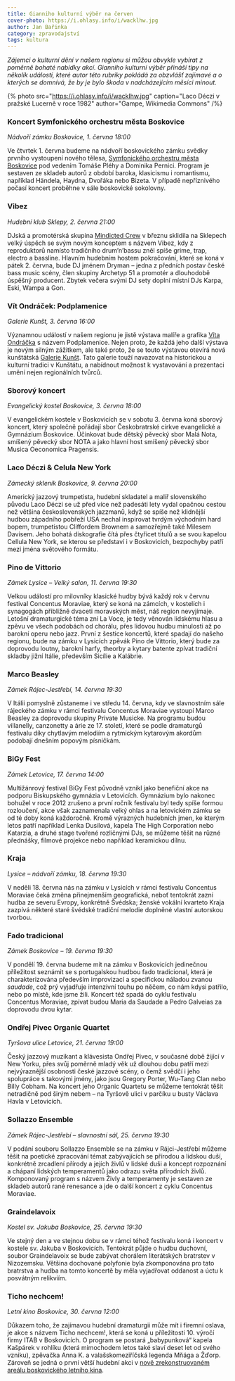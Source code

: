 ```yaml
---
title: Gianniho kulturní výběr na červen
cover-photo: https://i.ohlasy.info/i/wacklhw.jpg
author: Jan Bařinka
category: zpravodajství
tags: kultura
---
```


*Zájemci o kulturní dění v našem regionu si můžou obvykle vybírat z poměrně bohaté nabídky akcí. Gianniho kulturní výběr přináší tipy na několik událostí, které autor této rubriky pokládá za obzvlášť zajímavé a o kterých se domnívá, že by je bylo škoda v nadcházejícím měsíci minout.*

{% photo src="https://i.ohlasy.info/i/wacklhw.jpg" caption="Laco Déczi v pražské Lucerně v roce 1982" author="Gampe, Wikimedia Commons" /%}

### Koncert Symfonického orchestru města Boskovice

*Nádvoří zámku Boskovice, 1. června 18:00*

Ve čtvrtek 1. června budeme na nádvoří boskovického zámku svědky prvního vystoupení nového tělesa, [Symfonického orchestru města Boskovice](http://www.ohlasy.info/clanky/2017/05/novy-orchestr.html) pod vedením Tomáše Pléhy a Dominika Pernici. Program je sestaven ze skladeb autorů z období baroka, klasicismu i romantismu, například Händela, Haydna, Dvořáka nebo Bizeta. V případě nepříznivého počasí koncert proběhne v sále boskovické sokolovny.

### Vibez

*Hudební klub Sklepy, 2. června 21:00*

DJská a promotérská skupina [Mindicted Crew](http://www.ohlasy.info/clanky/2017/01/rozhovor-mindicted.html) v březnu sklidila na Sklepech velký úspěch se svým novým konceptem s názvem Vibez, kdy z reproduktorů namísto tradičního drum’n’bassu zněl spíše grime, trap, electro a bassline. Hlavním hudebním hostem pokračování, které se koná v pátek 2. června, bude DJ jménem Dryman – jedna z předních postav české bass music scény, člen skupiny Archetyp 51 a promotér a dlouhodobě úspěšný producent. Zbytek večera svými DJ sety doplní místní DJs Karpa, Eski, Wampa a Gon.

### Vít Ondráček: Podplamenice

*Galerie Kunšt, 3. června 16:00*

Významnou událostí v našem regionu je jistě výstava malíře a grafika [Víta Ondráčka](http://vitondracek.cz) s názvem Podplamenice. Nejen proto, že každá jeho další výstava je novým silným zážitkem, ale také proto, že se touto výstavou otevírá nová kunštátská [Galerie Kunšt](https://www.galeriekunstat.cz). Tato galerie touží navazovat na historickou a kulturní tradici v Kunštátu, a nabídnout možnost k vystavování a prezentaci umění nejen regionálních tvůrců.

### Sborový koncert

*Evangelický kostel Boskovice, 3. června 18:00*

V evangelickém kostele v Boskovicích se v sobotu 3. června koná sborový koncert, který společně pořádají sbor Českobratrské církve evangelické a Gymnázium Boskovice. Účinkovat bude dětský pěvecký sbor Malá Nota, smíšený pěvecký sbor NOTA a jako hlavní host smíšený pěvecký sbor Musica Oeconomica Pragensis.

### Laco Déczi & Celula New York

*Zámecký skleník Boskovice, 9. června 20:00*

Americký jazzový trumpetista, hudební skladatel a malíř slovenského původu Laco Déczi se už před více než padesáti lety vydal opačnou cestou než většina československých jazzmanů, když se spíše než klidnější hudbou západního pobřeží USA nechal inspirovat tvrdým východním hard bopem, trumpetistou Cliffordem Brownem a samozřejmě také Milesem Davisem. Jeho bohatá diskografie čítá přes čtyřicet titulů a se svou kapelou Cellula New York, se kterou se představí i v Boskovicích, bezpochyby patří mezi jména světového formátu.

### Pino de Vittorio

*Zámek Lysice – Velký salon, 11. června 19:30*

Velkou událostí pro milovníky klasické hudby bývá každý rok v červnu festival Concentus Moraviae, který se koná na zámcích, v kostelích i synagogách přibližně dvaceti moravských měst, náš region nevyjímaje. Letošní dramaturgické téma zní La Voce, je tedy věnován lidskému hlasu a zpěvu ve všech podobách od chorálu, přes lidovou hudbu minulosti až po barokní operu nebo jazz. První z šestice koncertů, které spadají do našeho regionu, bude na zámku v Lysicích zpěvák Pino de Vittorio, který bude za doprovodu loutny, barokní harfy, theorby a kytary batente zpívat tradiční skladby jižní Itálie, především Sicílie a Kalábrie.

### Marco Beasley

*Zámek Rájec-Jestřebí, 14. června 19:30*

V Itálii pomyslně zůstaneme i ve středu 14. června, kdy ve slavnostním sále rájeckého zámku v rámci festivalu Concentus Moraviae vystoupí Marco Beasley za doprovodu skupiny Private Musicke. Na programu budou villanelly, canzonetty a árie ze 17. století, které se podle dramaturgů festivalu díky chytlavým melodiím a rytmickým kytarovým akordům podobají dnešním popovým písničkám.

### BiGy Fest

*Zámek Letovice, 17. června 14:00*

Multižánrový festival BiGy Fest původně vznikl jako benefiční akce na podporu Biskupského gymnázia v Letovicích. Gymnázium bylo nakonec bohužel v roce 2012 zrušeno a první ročník festivalu byl tedy spíše formou rozloučení, akce však zaznamenala velký ohlas a na letovickém zámku se od té doby koná každoročně. Kromě výrazných hudebních jmen, ke kterým letos patří například Lenka Dusilová, kapela The High Corporation nebo Katarzia, a druhé stage tvořené rozličnými DJs, se můžeme těšit na různé přednášky, filmové projekce nebo například keramickou dílnu.

### Kraja

*Lysice – nádvoří zámku, 18. června 19:30*

V neděli 18. června nás na zámku v Lysicích v rámci festivalu Concentus Moraviae čeká změna přinejmenším geografická, neboť tentokrát zazní hudba ze severu Evropy, konkrétně Švédska; ženské vokální kvarteto Kraja zazpívá některé staré švédské tradiční melodie doplněné vlastní autorskou tvorbou.

### Fado tradicional

*Zámek Boskovice – 19. června 19:30*

V pondělí 19. června budeme mít na zámku v Boskovicích jedinečnou příležitost seznámit se s portugalskou hudbou fado tradicional, která je charakterizována především improvizací a specifickou náladou zvanou *saudade*, což prý vyjadřuje intenzivní touhu po něčem, co nám kdysi patřilo, nebo po místě, kde jsme žili. Koncert též spadá do cyklu festivalu Concentus Moraviae, zpívat budou Maria da Saudade a Pedro Galveias za doprovodu dvou kytar.

### Ondřej Pivec Organic Quartet

*Tyršova ulice Letovice, 21. června 19:00*

Český jazzový muzikant a klávesista Ondřej Pivec, v současné době žijící v New Yorku, přes svůj poměrně mladý věk už dlouhou dobu patří mezi nejvýraznější osobnosti české jazzové scény, o čemž svědčí i jeho spolupráce s takovými jmény, jako jsou Gregory Porter, Wu-Tang Clan nebo Billy Cobham. Na koncert jeho Organic Quartetu se můžeme tentokrát těšit netradičně pod širým nebem – na Tyršově ulici v parčíku u busty Václava Havla v Letovicích.

### Sollazzo Ensemble

*Zámek Rájec-Jestřebí – slavnostní sál, 25. června 19:30*

V podání souboru Sollazzo Ensemble se na zámku v Rájci-Jestřebí můžeme těšit na poetické zpracování témat zabývajících se přírodou a lidskou duší, konkrétně zrcadlení přírody a jejích živlů v lidské duši a koncept rozpoznání a chápaní lidských temperamentů jako odrazu světa přírodních živlů. Komponovaný program s názvem Živly a temperamenty je sestaven ze skladeb autorů rané renesance a jde o další koncert z cyklu Concentus Moraviae.

### Graindelavoix

*Kostel sv. Jakuba Boskovice, 25. června 19:30*

Ve stejný den a ve stejnou dobu se v rámci téhož festivalu koná i koncert v kostele sv. Jakuba v Boskovicích. Tentokrát půjde o hudbu duchovní, soubor Graindelavoix se bude zabývat chorálem literátských bratrstev v Nizozemsku. Většina dochované polyfonie byla zkomponována pro tato bratrstva a hudba na tomto koncertě by měla vyjadřovat oddanost a úctu k posvátným relikviím.

### Ticho nechcem!

*Letní kino Boskovice, 30. června 12:00*

Důkazem toho, že zajímavou hudební dramaturgii může mít i firemní oslava, je akce s názvem Ticho nechcem!, která se koná u příležitosti 10. výročí firmy ITAB v Boskovicích. O program se postará „babypunková“ kapela Kašpárek v rohlíku (která mimochodem letos také slaví deset let od svého vzniku), zpěvačka Anna K. a valašskomeziříčská legenda Mňága a Žďorp. Zároveň se jedná o první větší hudební akci v [nově zrekonstruovaném areálu boskovického letního kina](http://www.ohlasy.info/clanky/2017/05/letnak-zije.html).
